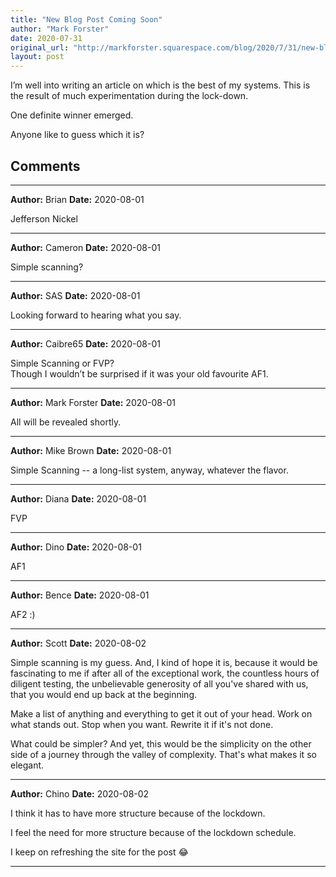 ```yaml
---
title: "New Blog Post Coming Soon"
author: "Mark Forster"
date: 2020-07-31
original_url: "http://markforster.squarespace.com/blog/2020/7/31/new-blog-post-coming-soon.html"
layout: post
---
```


I’m well into writing an article on which is the best of my systems. This is the result of much experimentation during the lock-down.

One definite winner emerged.

Anyone like to guess which it is?


## Comments

---

**Author:** Brian
**Date:** 2020-08-01

Jefferson Nickel

---

**Author:** Cameron
**Date:** 2020-08-01

Simple scanning?

---

**Author:** SAS
**Date:** 2020-08-01

Looking forward to hearing what you say.

---

**Author:** Caibre65
**Date:** 2020-08-01

Simple Scanning or FVP?  
Though I wouldn’t be surprised if it was your old favourite AF1.

---

**Author:** Mark Forster
**Date:** 2020-08-01

All will be revealed shortly.

---

**Author:** Mike Brown
**Date:** 2020-08-01

Simple Scanning -- a long-list system, anyway, whatever the flavor.

---

**Author:** Diana
**Date:** 2020-08-01

FVP

---

**Author:** Dino
**Date:** 2020-08-01

AF1

---

**Author:** Bence
**Date:** 2020-08-01

AF2 :)

---

**Author:** Scott
**Date:** 2020-08-02

Simple scanning is my guess. And, I kind of hope it is, because it would be fascinating to me if after all of the exceptional work, the countless hours of diligent testing, the unbelievable generosity of all you've shared with us, that you would end up back at the beginning.   
  
Make a list of anything and everything to get it out of your head. Work on what stands out. Stop when you want. Rewrite it if it's not done.   
  
What could be simpler? And yet, this would be the simplicity on the other side of a journey through the valley of complexity. That's what makes it so elegant.

---

**Author:** Chino
**Date:** 2020-08-02

I think it has to have more structure because of the lockdown.   
  
I feel the need for more structure because of the lockdown schedule.   
  
I keep on refreshing the site for the post 😂

---
